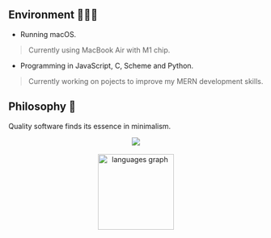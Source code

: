 ## Environment 👨🏻‍💻

- Running macOS.
> Currently using MacBook Air with M1 chip.

- Programming in JavaScript, C, Scheme and Python.
> Currently working on pojects to improve my MERN development skills.

## Philosophy 📓
Quality software finds its essence in minimalism.

<div align="center">
  <img src="https://visitor-badge.laobi.icu/badge?page_id=gazzaar.gazzaar&"  />
</div>

<br clear="both">

<div align="center">
  <img src="https://github-readme-stats.vercel.app/api/top-langs?username=gazzaar&locale=en&hide_title=true&layout=compact&card_width=320&langs_count=6&theme=dark&hide_border=false" height="150" alt="languages graph"  />
</div>

<!--
**fathyElgazar/fathyElgazar** is a ✨ _special_ ✨ repository because its `README.md` (this file) appears on your GitHub profile.

Here are some ideas to get you started:

- 🔭 I’m currently working on ...
- 🌱 I’m currently learning ...
- 👯 I’m looking to collaborate on ...
- 🤔 I’m looking for help with ...
- 💬 Ask me about ...
- 📫 How to reach me: ...
- 😄 Pronouns: ...
- ⚡ Fun fact: ...
-->
